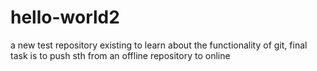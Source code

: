 # hello-world2
a new test repository existing to learn about the functionality of git, final task is to push sth from an offline repository to online 
